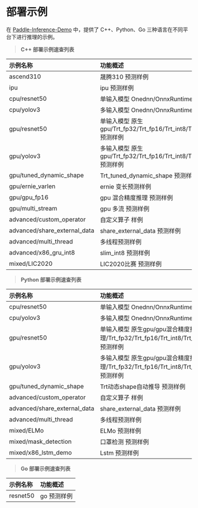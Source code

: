 # 部署示例

在 [Paddle-Inference-Demo](https://github.com/PaddlePaddle/Paddle-Inference-Demo) 中，提供了 C++、Python、Go 三种语言在不同平台下进行推理的示例。


> **C++ 部署示例速查列表**

|    示例名称   |   功能概述  | 
| :---- | :---- | 
|ascend310 |晟腾310 预测样例 |
|ipu |ipu 预测样例|
|cpu/resnet50  |单输入模型 Onednn/OnnxRuntime 预测样例 |
|cpu/yolov3|多输入模型 Onednn/OnnxRuntime 预测样例|
|gpu/resnet50|单输入模型 原生gpu/Trt_fp32/Trt_fp16/Trt_int8/Trt_dynamic_shape 预测样例|
|gpu/yolov3|多输入模型 原生gpu/Trt_fp32/Trt_fp16/Trt_int8/Trt_dynamic_shape 预测样例|
|gpu/tuned_dynamic_shape|Trt_tuned_dynamic_shape 预测样例|
|gpu/ernie_varlen|ernie 变长预测样例|
|gpu/gpu_fp16|gpu 混合精度推理 预测样例|
|gpu/multi_stream|gpu 多流 预测样例|
|advanced/custom_operator|自定义算子 样例|
|advanced/share_external_data|share_external_data 预测样例|
|advanced/multi_thread|多线程预测样例|
|advanced/x86_gru_int8|slim_int8 预测样例|
|mixed/LIC2020|LIC2020比赛 预测样例|


> **Python 部署示例速查列表**

|    示例名称   |   功能概述  | 
| :---- | :---- | 
|cpu/resnet50  |单输入模型 Onednn/OnnxRuntime 预测样例 |
|cpu/yolov3|多输入模型 Onednn/OnnxRuntime 预测样例|
|gpu/resnet50|单输入模型 原生gpu/gpu混合精度推理/Trt_fp32/Trt_fp16/Trt_int8/Trt_dynamic_shape 预测样例|
|gpu/yolov3|多输入模型 原生gpu/gpu混合精度推理/Trt_fp32/Trt_fp16/Trt_int8/Trt_dynamic_shape 预测样例|
|gpu/tuned_dynamic_shape|Trt动态shape自动推导 预测样例|
|advanced/custom_operator|自定义算子 样例|
|advanced/share_external_data|share_external_data 预测样例|
|advanced/multi_thread|多线程预测样例|
|mixed/ELMo|ELMo 预测样例|
|mixed/mask_detection|口罩检测 预测样例|
|mixed/x86_lstm_demo|Lstm 预测样例|
   

> **Go 部署示例速查列表**

|    示例名称   |   功能概述  | 
| :---- | :---- | 
|resnet50|go 预测样例 |

